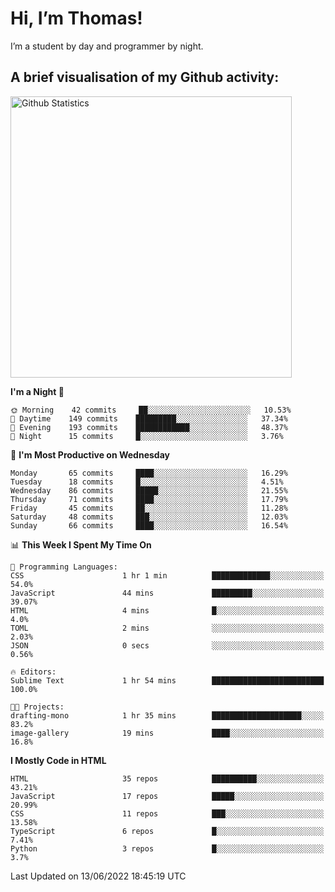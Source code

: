 # Hi, I’m Thomas!
I’m a student by day and programmer by night.

## A brief visualisation of my Github activity:

<img title="My Github Statistics" alt="Github Statistics" width="450px" src="https://github-readme-stats.vercel.app/api?username=thomasrettig&show_icons=true&include_all_commits=true&count_private=true&&hide=issues&theme=tokyonight&border_radius=6px"/>

<!--START_SECTION:waka-->
**I'm a Night 🦉** 

```text
🌞 Morning    42 commits     ██░░░░░░░░░░░░░░░░░░░░░░░   10.53% 
🌆 Daytime    149 commits    █████████░░░░░░░░░░░░░░░░   37.34% 
🌃 Evening    193 commits    ████████████░░░░░░░░░░░░░   48.37% 
🌙 Night      15 commits     █░░░░░░░░░░░░░░░░░░░░░░░░   3.76%

```
📅 **I'm Most Productive on Wednesday** 

```text
Monday       65 commits     ████░░░░░░░░░░░░░░░░░░░░░   16.29% 
Tuesday      18 commits     █░░░░░░░░░░░░░░░░░░░░░░░░   4.51% 
Wednesday    86 commits     █████░░░░░░░░░░░░░░░░░░░░   21.55% 
Thursday     71 commits     ████░░░░░░░░░░░░░░░░░░░░░   17.79% 
Friday       45 commits     ██░░░░░░░░░░░░░░░░░░░░░░░   11.28% 
Saturday     48 commits     ███░░░░░░░░░░░░░░░░░░░░░░   12.03% 
Sunday       66 commits     ████░░░░░░░░░░░░░░░░░░░░░   16.54%

```


📊 **This Week I Spent My Time On** 

```text
💬 Programming Languages: 
CSS                      1 hr 1 min          █████████████░░░░░░░░░░░░   54.0% 
JavaScript               44 mins             █████████░░░░░░░░░░░░░░░░   39.07% 
HTML                     4 mins              █░░░░░░░░░░░░░░░░░░░░░░░░   4.0% 
TOML                     2 mins              ░░░░░░░░░░░░░░░░░░░░░░░░░   2.03% 
JSON                     0 secs              ░░░░░░░░░░░░░░░░░░░░░░░░░   0.56%

🔥 Editors: 
Sublime Text             1 hr 54 mins        █████████████████████████   100.0%

🐱‍💻 Projects: 
drafting-mono            1 hr 35 mins        ████████████████████░░░░░   83.2% 
image-gallery            19 mins             ████░░░░░░░░░░░░░░░░░░░░░   16.8%

```

**I Mostly Code in HTML** 

```text
HTML                     35 repos            ██████████░░░░░░░░░░░░░░░   43.21% 
JavaScript               17 repos            █████░░░░░░░░░░░░░░░░░░░░   20.99% 
CSS                      11 repos            ███░░░░░░░░░░░░░░░░░░░░░░   13.58% 
TypeScript               6 repos             █░░░░░░░░░░░░░░░░░░░░░░░░   7.41% 
Python                   3 repos             █░░░░░░░░░░░░░░░░░░░░░░░░   3.7%

```



 Last Updated on 13/06/2022 18:45:19 UTC
<!--END_SECTION:waka-->
